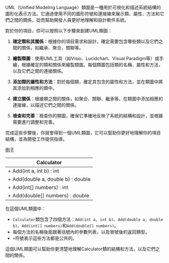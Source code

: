 UML（Unified Modeling Language）類圖是一種用於可視化和描述系統結構的圖形化表示方法。它通過使用不同的圖形符號和連接線來展示類、屬性、方法和它們之間的關係，從而幫助開發人員更好地理解和設計軟件系統。

對於你的項目，你可以按照以下步驟來創建UML類圖：

1. **確定類和其關係**：根據你的項目需求和設計，確定需要包含哪些類以及它們之間的關係，如繼承、聚合、關聯等。

2. **繪製類圖**：使用UML工具（如Visio、Lucidchart、Visual Paradigm等）或手繪，根據確定的類和關係來繪製類圖。每個類圖包括類的名稱、屬性和方法，以及它們之間的連接關係。

3. **添加類的屬性和方法**：對於每個類，確定其包含的屬性和方法，並在類圖中將其添加到相應的類中。

4. **建立關係**：根據類之間的關係，如聚合、關聯、繼承等，在類圖中添加相應的連接線，以描述它們之間的關係。

5. **檢查和完善**：檢查你的類圖，確保它準確地反映了系統的結構和設計，並根據需要進行調整和完善。

完成這些步驟後，你就會得到一個UML類圖，它可以幫助你更好地理解你的項目結構，並為開發工作提供指導。

[例子](程序设计/CSharp/多载)

| Calculator                         |
| ---------------------------------- |
| + Add(int a, int b) : int          |
| + Add(double a, double b) : double |
| + Add(int[] numbers) : int         |
| + Add(double[] numbers) : double   |
在這個UML類圖中：

- `Calculator`類包含了四個方法：`Add(int a, int b)`、`Add(double a, double b)`、`Add(int[] numbers)`和`Add(double[] numbers)`。
- 每個方法的名稱後面跟著括號內的參數列表，以及冒號後的返回類型。
- `+`符號表示這些方法都是公共的。

這個UML類圖可以幫助你更清楚地理解Calculator類的結構和方法，以及它們之間的關係。